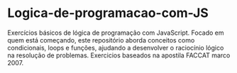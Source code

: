 # Logica-de-programacao-com-JS
Exercícios básicos de lógica de programação com JavaScript. Focado em quem está começando, este repositório aborda conceitos como condicionais, loops e funções, ajudando a desenvolver o raciocínio lógico na resolução de problemas. Exercicios baseados na apostila FACCAT marco 2007.

